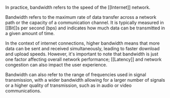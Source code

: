 In practice, bandwidth refers to the speed of the [[Internet]] network. 

Bandwidth refers to the maximum rate of data transfer across a network path or the capacity of a communication channel. It is typically measured in [[Bit]]s per second (bps) and indicates how much data can be transmitted in a given amount of time.

In the context of internet connections, higher bandwidth means that more data can be sent and received simultaneously, leading to faster download and upload speeds. However, it's important to note that bandwidth is just one factor affecting overall network performance; [[Latency]] and network congestion can also impact the user experience.

Bandwidth can also refer to the range of frequencies used in signal transmission, with a wider bandwidth allowing for a larger number of signals or a higher quality of transmission, such as in audio or video communications.